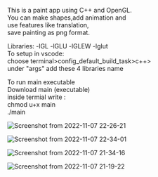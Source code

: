 This is a paint app using C++ and OpenGL.  
You can make shapes,add animation and   
use features like translation,  
save painting as png format.  
  
  
Libraries: -lGL -lGLU -lGLEW -lglut  
To setup in vscode:  
choose terminal>config_default_build_task>c++>   
under "args" add these 4 libraries name  

   
To run main executable  
Download main (executable)  
inside termial write :  
chmod u+x main  
./main  
  
![Screenshot from 2022-11-07 22-26-21](https://user-images.githubusercontent.com/84563516/200371546-5a9e4c1f-b01b-42ab-beae-d53a89f59c76.png)
  
 ![Screenshot from 2022-11-07 22-34-01](https://user-images.githubusercontent.com/84563516/200371507-2c50e6cf-0edb-4e5d-ab95-3b6b5f637142.png)


![Screenshot from 2022-11-07 21-34-16](https://user-images.githubusercontent.com/84563516/200357397-6802cbb9-552a-4ee3-a0a7-ee9f377d5042.png)

![Screenshot from 2022-11-07 21-19-22](https://user-images.githubusercontent.com/84563516/200354270-e3c0808c-3e90-46cd-96b7-aabd067e648f.png)

